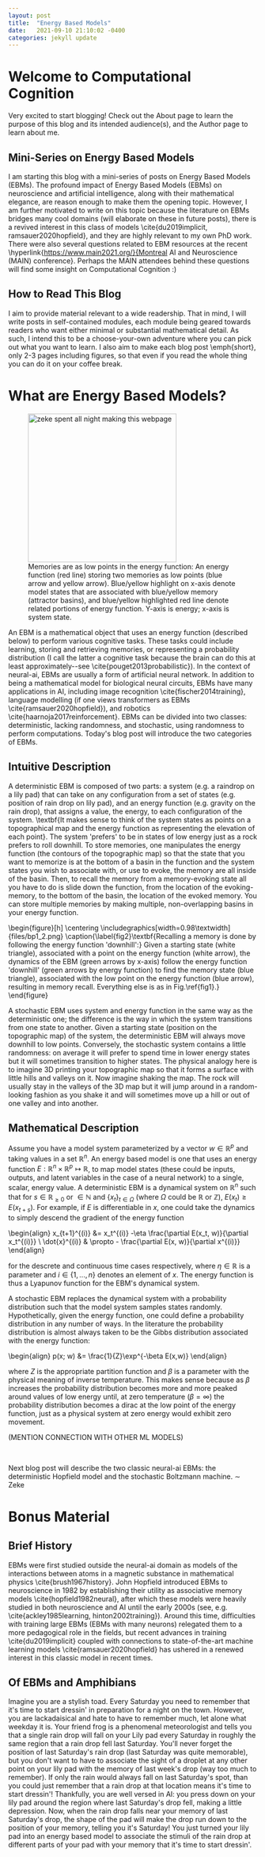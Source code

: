 ```yaml
---
layout: post
title:  "Energy Based Models"
date:   2021-09-10 21:10:02 -0400
categories: jekyll update
---
```


# Welcome to Computational Cognition

Very excited to start blogging! Check out the About page to learn the purpose of this blog and its intended audience(s), and the Author page to learn about me.

## Mini-Series on Energy Based Models

I am starting this blog with a mini-series of posts on Energy Based Models (EBMs). The profound impact of Energy Based Models (EBMs) on neuroscience and artificial intelligence, along with their mathematical elegance, are reason enough to make them the opening topic. However, I am further motivated to write on this topic because the literature on EBMs bridges many cool domains (will elaborate on these in future posts), there is a revived interest in this class of models \cite{du2019implicit, ramsauer2020hopfield}, and they are highly relevant to my own PhD work. There were also several questions related to EBM resources at the recent \hyperlink{https://www.main2021.org/}{Montreal AI and Neuroscience (MAIN) conference}. Perhaps the MAIN attendees behind these questions will find some insight on Computational Cognition :)

## How to Read This Blog

I aim to provide material relevant to a wide readership. That in mind, I will write posts in self-contained modules, each module being geared towards readers who want either minimal or substantial mathematical detail. As such, I intend this to be a choose-your-own adventure where you can pick out what you want to learn. I also aim to make each blog post \emph{short}, only 2-3 pages including figures, so that even if you read the whole thing you can do it on your coffee break.


# What are Energy Based Models?

<figure>
    <img src="https://zek3r.github.io/assets/bp1/fig1.png" title="zeke spent all night making this webpage" width="300" >
    <figcaption>Memories are as low points in the energy function: An energy function (red line) storing two memories as low points (blue arrow and yellow arrow). Blue/yellow highlight on x-axis denote model states that are associated with blue/yellow memory (attractor basins), and blue/yellow highlighted red line denote related portions of energy function. Y-axis is energy; x-axis is system state.</figcaption>
</figure>

An EBM is a mathematical object that uses an energy function (described below) to perform various cognitive tasks. These tasks could include learning, storing and retrieving memories, or representing a probability distribution (I call the latter a cognitive task because the brain can do this at least approximately--see \cite{pouget2013probabilistic}). In the context of neural-ai, EBMs are usually a form of artificial neural network. In addition to being a mathematical model for biological neural circuits, EBMs have many applications in AI, including image recognition \cite{fischer2014training}, language modelling (if one views transformers as EBMs \cite{ramsauer2020hopfield}), and robotics \cite{haarnoja2017reinforcement}. EBMs can be divided into two classes: deterministic, lacking randomness, and stochastic, using randomness to perform computations. Today's blog post will introduce the two categories of EBMs.


## Intuitive Description
A deterministic EBM is composed of two parts: a system (e.g. a raindrop on a lily pad) that can take on any configuration from a set of states (e.g. position of rain drop on lily pad), and an energy function (e.g. gravity on the rain drop), that assigns a value, the energy, to each configuration of the system. \textbf{It makes sense to think of the system states as points on a topographical map and the energy function as representing the elevation of each point}. The system 'prefers' to be in states of low energy just as a rock prefers to roll downhill. To store memories, one manipulates the energy function (the contours of the topographic map) so that the state that you want to memorize is at the bottom of a basin in the function and the system states you wish to associate with, or use to evoke, the memory are all inside of the basin. Then, to recall the memory from a memory-evoking state all you have to do is slide down the function, from the location of the evoking-memory, to the bottom of the basin, the location of the evoked memory. You can store multiple memories by making multiple, non-overlapping basins in your energy function.

\begin{figure}[h]
\centering
\includegraphics[width=0.98\textwidth]{files/bp1_2.png}
\caption{\label{fig2}\textbf{Recalling a memory is done by following the energy function 'downhill':} Given a starting state (white triangle), associated with a point on the energy function (white arrow), the dynamics of the EBM (green arrows by x-axis) follow the energy function 'downhill' (green arrows by energy function) to find the memory state (blue triangle), associated with the low point on the energy function (blue arrow), resulting in memory recall. Everything else is as in Fig.\ref{fig1}.}
\end{figure}

A stochastic EBM uses system and energy function in the same way as the deterministic one; the difference is the way in which the system transitions from one state to another. Given a starting state (position on the topographic map) of the system, the deterministic EBM will always move downhill to low points. Conversely, the stochastic system contains a little randomness: on average it will prefer to spend time in lower energy states but it will sometimes transition to higher states. The physical analogy here is to imagine 3D printing your topographic map so that it forms a surface with little hills and valleys on it. Now imagine shaking the map. The rock will usually stay in the valleys of the 3D map but it will jump around in a random-looking fashion as you shake it and will sometimes move up a hill or out of one valley and into another.

## Mathematical Description

Assume you have a model system parameterized by a vector $w \in \mathbb{R}^p$ and taking values in a set $\mathbb{R}^n$. An energy based model is one that uses an energy function $E : \mathbb{R}^n \times \mathbb{R}^p \mapsto \mathbb{R}$, to map model states (these could be inputs, outputs, and latent variables in the case of a neural network) to a single, scalar, energy value. A deterministic EBM is a dynamical system on $\mathbb{R}^n$ such that for $s \in \mathbb{R}_{\geq 0}$ or $\in \mathbb{N}$ and $\{x_t\}_{t \in \Omega}$ (where $\Omega$ could be $\mathbb{R}$ or $\mathbb{Z}$), $E(x_t) \geq E(x_{t + s})$. For example, if $E$ is differentiable in $x$, one could take the dynamics to simply descend the gradient of the energy function

\begin{align}
    x_{t+1}^{(i)} &= x_t^{(i)} -\eta \frac{\partial E(x_t, w)}{\partial x_t^{(i)}} \\
    \dot{x}^{(i)} & \propto - \frac{\partial E(x, w)}{\partial x^{(i)}}
\end{align}

for the descrete and continuous time cases respectively, where $\eta \in \mathbb{R}$ is a parameter and $i \in \{1,...,n\}$ denotes an element of $x$. The energy function is thus a Lyapunov function for the EBM's dynamical system. 

A stochastic EBM replaces the dynamical system with a probability distribution such that the model system samples states randomly. Hypothetically, given the energy function, one could define a probability distribution in any number of ways. In the literature the probability distribution is almost always taken to be the Gibbs distribution associated with the energy function:

\begin{align}
    p(x; w) &= \frac{1}{Z}\exp^{-\beta E(x,w)}
\end{align}

where $Z$ is the appropriate partition function and $\beta$ is a parameter with the physical meaning of inverse temperature. This makes sense because as $\beta$ increases the probability distribution becomes more and more peaked around values of low energy until, at zero temperature ($\beta = \infty$) the probability distribution becomes a dirac at the low point of the energy function, just as a physical system at zero energy would exhibit zero movement.

(MENTION CONNECTION WITH OTHER ML MODELS)

&nbsp; &nbsp; &nbsp;

Next blog post will describe the two classic neural-ai EBMs: the deterministic Hopfield model and the stochastic Boltzmann machine. $\sim$ Zeke

# Bonus Material

## Brief History

EBMs were first studied outside the neural-ai domain as models of the interactions between atoms in a magnetic substance in mathematical physics \cite{brush1967history}. John Hopfield introduced EBMs to neuroscience in 1982 by establishing their utility as associative memory models \cite{hopfield1982neural}, after which these models were heavily studied in both neuroscience and AI until the early 2000s (see, e.g. \cite{ackley1985learning, hinton2002training}). Around this time, difficulties with training large EBMs (EBMs with many neurons) relegated them to a more pedagogical role in the fields, but recent advances in training \cite{du2019implicit} coupled with connections to state-of-the-art machine learning models \cite{ramsauer2020hopfield} has ushered in a renewed interest in this classic model in recent times.

## Of EBMs and Amphibians
Imagine you are a stylish toad. Every Saturday you need to remember that it's time to start dressin' in preparation for a night on the town. However, you are lackadaisical and hate to have to remember much, let alone what weekday it is. Your friend frog is a phenomenal meteorologist and tells you that a single rain drop will fall on your Lily pad every Saturday in roughly the same region that a rain drop fell last Saturday. You'll never forget the position of last Saturday's rain drop (last Saturday was quite memorable), but you don't want to have to associate the sight of a droplet at any other point on your lily pad with the memory of last week's drop (way too much to remember). If only the rain would always fall on last Saturday's spot, than you could just remember that a rain drop at that location means it's time to start dressin'! Thankfully, you are well versed in AI: you press down on your lily pad around the region where last Saturday's drop fell, making a little depression. Now, when the rain drop falls near your memory of last Saturday's drop, the shape of the pad will make the drop run down to the position of your memory, telling you it's Saturday! You just turned your lily pad into an energy based model to associate the stimuli of the rain drop at different parts of your pad with your memory that it's time to start dressin'.

